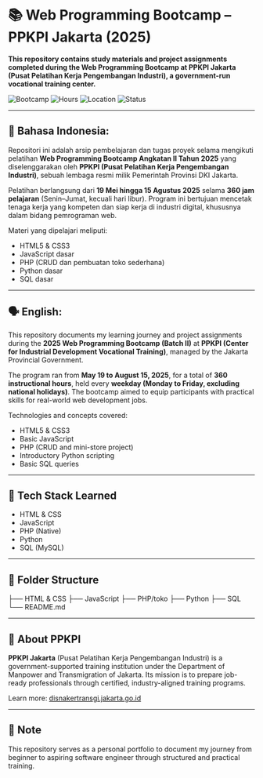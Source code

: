 # 📚 Web Programming Bootcamp – PPKPI Jakarta (2025)

**This repository contains study materials and project assignments completed during the Web Programming Bootcamp at PPKPI Jakarta (Pusat Pelatihan Kerja Pengembangan Industri), a government-run vocational training center.**

![Bootcamp](https://img.shields.io/badge/Bootcamp-Web%20Development-blue)
![Hours](https://img.shields.io/badge/Hours-360h-orange)
![Location](https://img.shields.io/badge/Location-Jakarta-green)
![Status](https://img.shields.io/badge/Year-2025-lightgrey)

---

## 📝 Bahasa Indonesia:

Repositori ini adalah arsip pembelajaran dan tugas proyek selama mengikuti pelatihan **Web Programming Bootcamp Angkatan II Tahun 2025** yang diselenggarakan oleh **PPKPI (Pusat Pelatihan Kerja Pengembangan Industri)**, sebuah lembaga resmi milik Pemerintah Provinsi DKI Jakarta.

Pelatihan berlangsung dari **19 Mei hingga 15 Agustus 2025** selama **360 jam pelajaran** (Senin–Jumat, kecuali hari libur). Program ini bertujuan mencetak tenaga kerja yang kompeten dan siap kerja di industri digital, khususnya dalam bidang pemrograman web.

Materi yang dipelajari meliputi:
- HTML5 & CSS3  
- JavaScript dasar  
- PHP (CRUD dan pembuatan toko sederhana)  
- Python dasar  
- SQL dasar

---

## 🗣 English:

This repository documents my learning journey and project assignments during the **2025 Web Programming Bootcamp (Batch II)** at **PPKPI (Center for Industrial Development Vocational Training)**, managed by the Jakarta Provincial Government.

The program ran from **May 19 to August 15, 2025**, for a total of **360 instructional hours**, held every **weekday (Monday to Friday, excluding national holidays)**. The bootcamp aimed to equip participants with practical skills for real-world web development jobs.

Technologies and concepts covered:
- HTML5 & CSS3  
- Basic JavaScript  
- PHP (CRUD and mini-store project)  
- Introductory Python scripting  
- Basic SQL queries

---

## 🔧 Tech Stack Learned

- HTML & CSS  
- JavaScript  
- PHP (Native)  
- Python  
- SQL (MySQL)

---

## 📂 Folder Structure

├── HTML & CSS
├── JavaScript
├── PHP/toko
├── Python
├── SQL
└── README.md


---

## 🚀 About PPKPI

**PPKPI Jakarta** (Pusat Pelatihan Kerja Pengembangan Industri) is a government-supported training institution under the Department of Manpower and Transmigration of Jakarta. Its mission is to prepare job-ready professionals through certified, industry-aligned training programs.

Learn more: [disnakertransgi.jakarta.go.id](https://disnakertransgi.jakarta.go.id/unit-kerja/v/pusat-pelatihan-kerja-pengembangan-industri)

---

## 📌 Note

This repository serves as a personal portfolio to document my journey from beginner to aspiring software engineer through structured and practical training.
